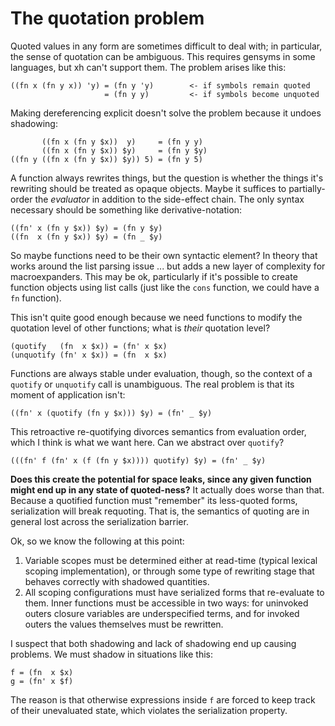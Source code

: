 # The quotation problem
Quoted values in any form are sometimes difficult to deal with; in particular,
the sense of quotation can be ambiguous. This requires gensyms in some
languages, but xh can't support them. The problem arises like this:

```
((fn x (fn y x)) 'y) = (fn y 'y)        <- if symbols remain quoted
                     = (fn y y)         <- if symbols become unquoted
```

Making dereferencing explicit doesn't solve the problem because it undoes
shadowing:

```
       ((fn x (fn y $x))  y)     = (fn y y)
       ((fn x (fn y $x)) $y)     = (fn y $y)
((fn y ((fn x (fn y $x)) $y)) 5) = (fn y 5)
```

A function always rewrites things, but the question is whether the things it's
rewriting should be treated as opaque objects. Maybe it suffices to
partially-order the _evaluator_ in addition to the side-effect chain. The only
syntax necessary should be something like derivative-notation:

```
((fn' x (fn y $x)) $y) = (fn y $y)
((fn  x (fn y $x)) $y) = (fn _ $y)
```

So maybe functions need to be their own syntactic element? In theory that works
around the list parsing issue ... but adds a new layer of complexity for
macroexpanders. This may be ok, particularly if it's possible to create
function objects using list calls (just like the `cons` function, we could have
a `fn` function).

This isn't quite good enough because we need functions to modify the quotation
level of other functions; what is _their_ quotation level?

```
(quotify   (fn  x $x)) = (fn' x $x)
(unquotify (fn' x $x)) = (fn  x $x)
```

Functions are always stable under evaluation, though, so the context of a
`quotify` or `unquotify` call is unambiguous. The real problem is that its
moment of application isn't:

```
((fn' x (quotify (fn y $x))) $y) = (fn' _ $y)
```

This retroactive re-quotifying divorces semantics from evaluation order, which
I think is what we want here. Can we abstract over `quotify`?

```
(((fn' f (fn' x (f (fn y $x)))) quotify) $y) = (fn' _ $y)
```

**Does this create the potential for space leaks, since any given function
  might end up in any state of quoted-ness?** It actually does worse than that.
Because a quotified function must "remember" its less-quoted forms,
serialization will break requoting. That is, the semantics of quoting are in
general lost across the serialization barrier.

Ok, so we know the following at this point:

1. Variable scopes must be determined either at read-time (typical lexical
   scoping implementation), or through some type of rewriting stage that
   behaves correctly with shadowed quantities.
2. All scoping configurations must have serialized forms that re-evaluate to
   them. Inner functions must be accessible in two ways: for uninvoked outers
   closure variables are underspecified terms, and for invoked outers the
   values themselves must be rewritten.

I suspect that both shadowing and lack of shadowing end up causing problems. We
must shadow in situations like this:

```
f = (fn  x $x)
g = (fn' x $f)
```

The reason is that otherwise expressions inside `f` are forced to keep track of
their unevaluated state, which violates the serialization property.
